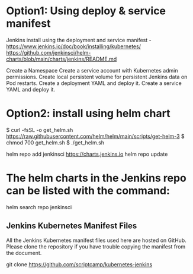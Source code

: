 # Option1: Using deploy & service manifest
Jenkins install using the deployment and service manifest - https://www.jenkins.io/doc/book/installing/kubernetes/
https://github.com/jenkinsci/helm-charts/blob/main/charts/jenkins/README.md

Create a Namespace
Create a service account with Kubernetes admin permissions.
Create local persistent volume for persistent Jenkins data on Pod restarts.
Create a deployment YAML and deploy it.
Create a service YAML and deploy it.


# Option2: install using helm chart
$ curl -fsSL -o get_helm.sh https://raw.githubusercontent.com/helm/helm/main/scripts/get-helm-3
$ chmod 700 get_helm.sh
$ ./get_helm.sh

helm repo add jenkinsci https://charts.jenkins.io
helm repo update

# The helm charts in the Jenkins repo can be listed with the command:
helm search repo jenkinsci

## Jenkins Kubernetes Manifest Files
All the Jenkins Kubernetes manifest files used here are hosted on GitHub. Please clone the repository if you have trouble copying the manifest from the document.

git clone https://github.com/scriptcamp/kubernetes-jenkins

